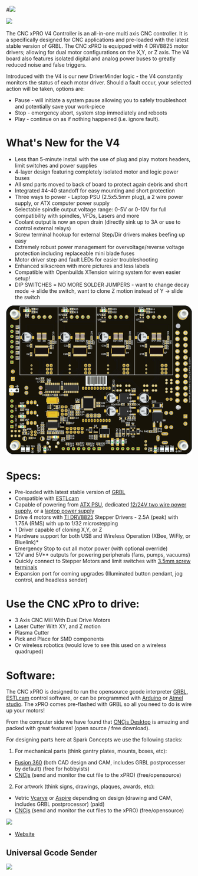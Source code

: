#![](https://github.com/Spark-Concepts/xPro-V5/blob/main/images/xproV5_iso.jpg)

<img src="http://winder.github.io/ugs_website/img/platform/screenshot.png" width="400">

The CNC xPRO V4 Controller is an all-in-one multi axis CNC controller. It is a specifically designed for CNC applications and pre-loaded with the latest stable version of GRBL. The CNC xPRO is equipped with 4 DRV8825 motor drivers; allowing for dual motor configurations on the X,Y, or Z axis. The V4 board also features isolated digital and analog power buses to greatly reduced noise and false triggers.    

Introduced with the V4 is our new DriverMinder logic - the V4 constantly monitors the status of each motor driver. Should a fault occur, your selected action will be taken, options are:

* Pause - will initiate a system pause allowing you to safely troubleshoot and potentially save your work-piece
* Stop - emergency abort, system stop immediately and reboots 
* Play - continue on as if nothing happened (i.e. ignore fault).  

# What's New for the V4
* Less than 5-minute install with the use of plug and play motors headers, limit switches and power supplies  
* 4-layer design featuring completely isolated motor and logic power buses
* All smd parts moved to back of board to protect again debris and short
* Integrated #4-40 standoff for easy mounting and short protection
* Three ways to power - Laptop PSU (2.5x5.5mm plug), a 2 wire power supply, or ATX computer power supply
* Selectable spindle output voltage range: 0-5V or 0-10V for full compatibility with spindles, VFDs, Lasers and more 
* Coolant output is now an open drain (directly sink up to 3A or use to control external relays)
* Screw terminal hookup for external Step/Dir drivers makes beefing up easy
* Extremely robust power management for overvoltage/reverse voltage protection including replaceable mini blade fuses 
* Motor driver step and fault LEDs for easier troubleshooting
* Enhanced silkscreen with more pictures and less labels
* Compatible with Openbuilds XTension wiring system for even easier setup! 
* DIP SWITCHES = NO MORE SOLDER JUMPERS - want to change decay mode → slide the switch, want to clone Z motion instead of Y → slide the switch 

![](https://github.com/Spark-Concepts/xPro-V4/blob/master/wiki/xProV4_Bottom_Views.jpg)

# Specs:
* Pre-loaded with latest stable version of [GRBL](https://github.com/gnea/grbl/releases)
* Compatible with [ESTLcam](http://estlcam.com/)
* Capable of powering from [ATX PSU](http://en.wikipedia.org/wiki/ATX#Power_supply), dedicated [12/24V two wire power supply](https://openbuildspartstore.com/24v-meanwell-power-supply-bundle/), or a [laptop power supply](http://a.co/d/3vbO8BL)
* Drive 4 motors with [TI DRV8825](http://www.ti.com/product/drv8825) Stepper Drivers - 2.5A (peak) with 1.75A (RMS) with up to 1/32 microstepping
* 1 Driver capable of cloning X,Y, or Z
* Hardware support for both USB and Wireless Operation (XBee, WiFly, or Bluelink)*
* Emergency Stop to cut all motor power (with optional override)
* 12V and 5V** outputs for powering peripherals (fans, pumps, vacuums)
* Quickly connect to Stepper Motors and limit switches with [3.5mm screw terminals](https://media.digikey.com/Photos/Wurth%20Electronics%20Photos/691361100004.JPG)
* Expansion port for coming upgrades (Illuminated button pendant, jog control, and headless sender)

# Use the CNC xPro to drive:
* 3 Axis CNC Mill With Dual Drive Motors
* Laser Cutter With XY, and Z motion
* Plasma Cutter 
* Pick and Place for SMD components 
* Or wireless robotics (would love to see this used on a wireless quadruped) 

# Software:

The CNC xPRO is designed to run the opensource gcode interpreter [GRBL](https://github.com/gnea/grbl/), [ESTLcam](http://estlcam.com/) control software, or can be programmed with [Arduino](http://www.arduino.cc/) or [Atmel studio](https://www.microchip.com/mplab/avr-support/atmel-studio-7).  The xPRO comes pre-flashed with GRBL so all you need to do is wire up your motors! 

From the computer side we have found that [CNCjs Desktop](https://cnc.js.org/docs/desktop-app/)  is amazing and packed with great features! (open source / free download). 

For designing parts here at Spark Concepts we use the following stacks:

1. For mechanical parts (think gantry plates, mounts, boxes, etc):
* [Fusion 360](https://www.autodesk.com/products/fusion-360/overview) (both CAD design and CAM, includes GRBL postprocesser by default) (free for hobbyists)
* [CNCjs](https://cnc.js.org/docs/desktop-app/) (send and monitor the cut file to the xPRO) (free/opensource)

2. For artwork (think signs, drawings, plaques, awards, etc):
* Vetric [Vcarve](http://www.spark-concepts.com/vetric-vcarve-desktop-cam-software/) or [Aspire](http://www.spark-concepts.com/vetric-aspire-cam-software/)  depending on design (drawing and CAM, includes GRBL postprocessor) (paid)
* [CNCjs](https://cnc.js.org/docs/desktop-app/) (send and monitor the cut files to the xPRO) (free/opensource) 
<img src="https://cloud.githubusercontent.com/assets/447801/24392019/aa2d725e-13c4-11e7-9538-fd5f746a2130.png" width="400">

* [Website](https://cnc.js.org/) 

## Universal Gcode Sender

<img src="http://winder.github.io/ugs_website/img/platform/screenshot.png" width="400">

